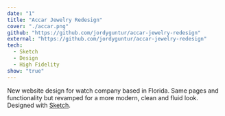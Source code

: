 ```yaml
---
date: "1"
title: "Accar Jewelry Redesign"
cover: "./accar.png"
github: "https://github.com/jordyguntur/accar-jewelry-redesign"
external: "https://github.com/jordyguntur/accar-jewelry-redesign"
tech:
  - Sketch
  - Design
  - High Fidelity
show: "true"
---
```


New website design for watch company based in Florida. Same pages and functionality but revamped for a more modern, clean and fluid look. Designed with [Sketch](https://www.sketch.com).

